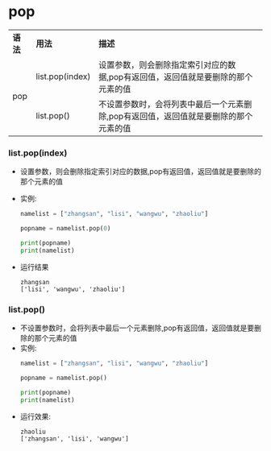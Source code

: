 # pop

<table>
    <tr>
      <td><b>语法</b></td>
      <td><b>用法</b></td>
      <td><b>描述</b></td>
   </tr>
    <tr>
        <td rowspan="2">pop</td>    
        <td >list.pop(index)</td>  
        <td >设置参数，则会删除指定索引对应的数据,pop有返回值，返回值就是要删除的那个元素的值</td>  
    </tr>
    <tr>
        <td >list.pop()</td>  
        <td >不设置参数时，会将列表中最后一个元素删除,pop有返回值，返回值就是要删除的那个元素的值</td>  
    </tr>
</table>

### list.pop(index)

- 设置参数，则会删除指定索引对应的数据,pop有返回值，返回值就是要删除的那个元素的值

- 实例:
  ```python
  namelist = ["zhangsan", "lisi", "wangwu", "zhaoliu"]

  popname = namelist.pop(0)

  print(popname)
  print(namelist)

  ```
- 运行结果
  ```
  zhangsan
  ['lisi', 'wangwu', 'zhaoliu']
  ```

### list.pop()

- 不设置参数时，会将列表中最后一个元素删除,pop有返回值，返回值就是要删除的那个元素的值
- 实例:
  ```python
  namelist = ["zhangsan", "lisi", "wangwu", "zhaoliu"]

  popname = namelist.pop()

  print(popname)
  print(namelist)
  ```
- 运行效果:
  ```
  zhaoliu
  ['zhangsan', 'lisi', 'wangwu']
  ```
